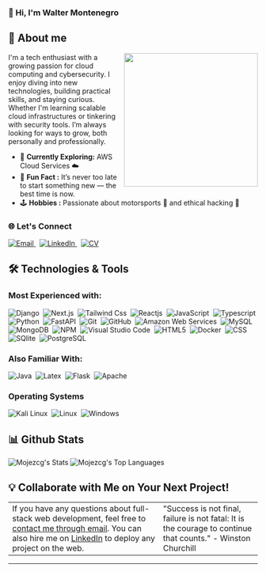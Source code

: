 ### 👋 Hi, I'm Walter Montenegro

## 🚀 About me

<img align="right" src="https://pub-32fb5040efd9489695897b7cd464c93e.r2.dev/Hack.gif" height="270px">

I'm a tech enthusiast with a growing passion for cloud computing and cybersecurity. I enjoy diving into new technologies, building practical skills, and staying curious. Whether I'm learning scalable cloud infrastructures or tinkering with security tools. I’m always looking for ways to grow, both personally and professionally.

- 🌱 **Currently Exploring:** AWS Cloud Services ☁️
- 🎯 **Fun Fact :** It’s never too late to start something new — the best time is now.  
- 🕹️ **Hobbies :**  Passionate about motorsports 🏁 and ethical hacking 👾  


### 🌐 Let's Connect
<a href="mailto:jesusmontenegro941@gmail.com">
  <img src="https://img.shields.io/badge/Email-D14836?style=for-the-badge&logo=gmail&logoColor=white" alt="Email">
</a>&nbsp;
<a href="https://www.linkedin.com/in/montenegrowalter/">
  <img src="https://img.shields.io/badge/LinkedIn-0077B5?style=for-the-badge&logo=linkedin&logoColor=white" alt="LinkedIn">
</a>&nbsp;
<a href="https://pub-32fb5040efd9489695897b7cd464c93e.r2.dev/CV_Walter_Montenegro.pdf" target="_blank">
  <img src="https://img.shields.io/badge/Resume-PDF-red?style=for-the-badge&logo=adobeacrobatreader&logoColor=white" alt="CV">
</a>

 
## 🛠️ Technologies & Tools

### Most Experienced with:
![Django](https://img.shields.io/badge/Django-092E20?style=flat-square&logo=django&logoColor=white)&nbsp;
![Next.js](https://img.shields.io/badge/Next.js-f3f3f3?logo=nextdotjs&logoColor=black)&nbsp;
![Tailwind Css](https://img.shields.io/badge/TailwindCSS-%2338B2AC.svg?logo=tailwindcss&logoColor=white)&nbsp;
![Reactjs](https://img.shields.io/badge/React-20232A?style=flat&logo=react&logoColor=61DAFB)&nbsp;
![JavaScript](https://img.shields.io/badge/-JavaScript-0f0f0f?style=flat-square&logo=javascript)&nbsp;
![Typescript](https://img.shields.io/badge/-TypeScript-fff?style=flat-square&logo=typescript&logoColor=0003f4)&nbsp;
![Python](https://img.shields.io/badge/Python-14354C?style=flat-square&logo=python&logoColor=white)&nbsp;
![FastAPI](https://img.shields.io/badge/FastAPI-white?style=flat-square&logo=fastapi&logoColor=009485)&nbsp;
![Git](https://img.shields.io/badge/-Git-05122A?style=flat&logo=git)&nbsp;
![GitHub](https://img.shields.io/badge/-GitHub-181717?style=flat-square&logo=github)&nbsp;
![Amazon Web Services](https://img.shields.io/badge/Amazon_AWS-232F3E?style=flat&logo=amazon-aws&logoColor=white)&nbsp;
![MySQL](https://img.shields.io/badge/MySQL-00000F?style=flat&logo=mysql&logoColor=white)&nbsp;
![MongoDB](https://img.shields.io/badge/MongoDB-47A248?style=flat&logo=mongodb&logoColor=green)&nbsp;
![NPM](https://img.shields.io/badge/npm-CB3837?style=flat&logo=npm&logoColor=white)&nbsp;
![Visual Studio Code](https://img.shields.io/badge/-Visual%20Studio%20Code-05122A?style=flat&logo=visual-studio-code&logoColor=007ACC)&nbsp;
![HTML5](https://img.shields.io/badge/HTML-202020?style=flat-square&logo=html5&logoColor=d94a24)&nbsp;
![Docker](https://img.shields.io/badge/Docker-2CA5E0?style=flat&logo=docker&logoColor=white)&nbsp;
![CSS](https://img.shields.io/badge/CSS-5bb4de?&style=flat-square&logo=css3&logoColor=264ddf)&nbsp;
![SQlite](https://img.shields.io/badge/-SQlite-05122A?style=flat&logo=sqlite&logoColor=A8B9CC)&nbsp;
![PostgreSQL](https://img.shields.io/badge/PostgreSQL-316192?style=flat&logo=postgresql&logoColor=green)&nbsp;

### Also Familiar With: 
![Java](https://img.shields.io/badge/-Java-007396?style=flat-square&logo=java)&nbsp;
![Latex](https://img.shields.io/badge/-Latex-05122A?style=flat&logo=latex&logoColor=008080)&nbsp;
![Flask](https://img.shields.io/badge/Flask-000000?style=flat&logo=flask&logoColor=white)&nbsp;
![Apache](https://img.shields.io/badge/Apache-D22128?style=flat&logo=Apache&logoColor=white)&nbsp;

### Operating Systems

![Kali Linux](https://img.shields.io/badge/Kali_Linux-557C94?logo=kali-linux&logoColor=white)&nbsp;
![Linux](https://img.shields.io/badge/Linux-05122A?style=flat&logo=linux&logoColor=white)&nbsp;
![Windows](https://img.shields.io/badge/Windows-0078D6?logo=windows&logoColor=white)&nbsp;

## 📊 Github Stats 
![Mojezcg's Stats](https://github-readme-stats.vercel.app/api?username=MojeZcg&theme=default&show_icons=true&hide_border=true&count_private=true)
![Mojezcg's Top Languages](https://github-readme-stats.vercel.app/api/top-langs/?username=MojeZcg&theme=default&show_icons=true&hide_border=true&layout=compact)

## 💡 Collaborate with Me on Your Next Project!
<table style="border: none">
  <tr>
    <td valign="top">
      If you have any questions about full-stack web development, feel free to <a href="mailto:jesusmontenegro941@gmail.com">contact me through email</a>.
      You can also hire me on <a href="https://www.linkedin.com/in/montenegrowalter/">LinkedIn</a> to deploy any project on the web.
    </td>
    <td valign="top">
      "Success is not final, failure is not fatal: It is the courage to continue that counts." 
       - Winston Churchill
    </td>
  </tr>
</table>

-----
